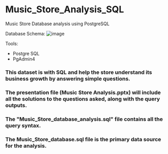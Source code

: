 # Music_Store_Analysis_SQL
Music Store Database analysis using PostgreSQL

Database Schema:
![image](https://github.com/user-attachments/assets/9db335e9-6b09-4ba4-bf2d-560c5de2462a)

Tools:
- Postgre SQL
- PgAdmin4

### This dataset is with SQL and help the store understand its business growth by answering simple questions.

### The presentation file (Music Store Analysis.pptx) will include all the solutions to the questions asked, along with the query outputs.

### The "Music_Store_database_analysis.sql" file contains all the query syntax.

### The Music_Store_database.sql file is the primary data source for the analysis.
